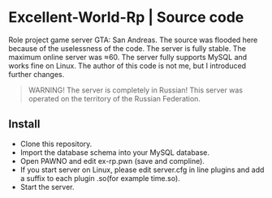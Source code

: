 # Excellent-World-Rp | Source code
Role project game server GTA: San Andreas.
The source was flooded here because of the uselessness of the code. The server is fully stable. The maximum online server was ≈60. The server fully supports MySQL and works fine on Linux. The author of this code is not me, but I introduced further changes. 
> WARNING! The server is completely in Russian! This server was operated on the territory of the Russian Federation.
## Install
- Clone this repository.
- Import the database schema into your MySQL database.
- Open PAWNO and edit ex-rp.pwn (save and compline).
- If you start server on Linux, please edit server.cfg in line plugins and add a suffix to each plugin .so(for example time.so).
- Start the server.
